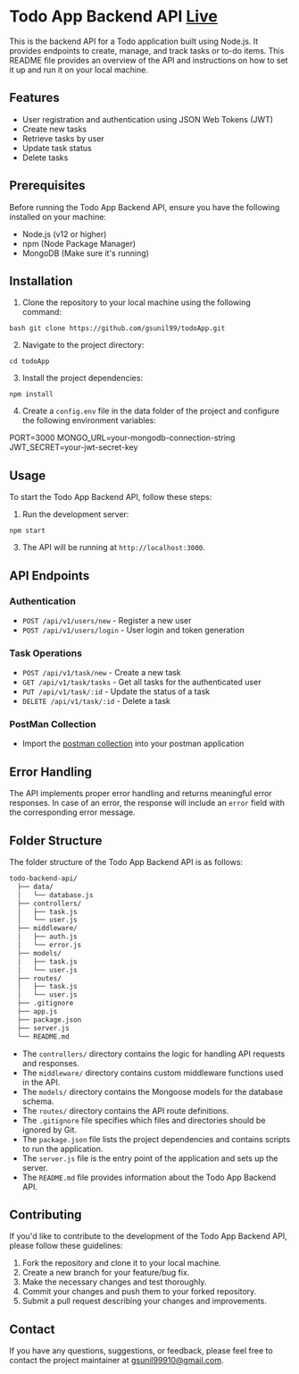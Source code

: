 # Todo App Backend API [Live](https://gsunil-todo.netlify.app/)

This is the backend API for a Todo application built using Node.js. It provides endpoints to create, manage, and track tasks or to-do items. This README file provides an overview of the API and instructions on how to set it up and run it on your local machine.

## Features

-   User registration and authentication using JSON Web Tokens (JWT)
-   Create new tasks
-   Retrieve tasks by user
-   Update task status
-   Delete tasks

## Prerequisites

Before running the Todo App Backend API, ensure you have the following installed on your machine:

-   Node.js (v12 or higher)
-   npm (Node Package Manager)
-   MongoDB (Make sure it's running)

## Installation

1.  Clone the repository to your local machine using the following command:

`bash git clone https://github.com/gsunil99/todoApp.git` 

2.  Navigate to the project directory:

`cd todoApp` 

3.  Install the project dependencies:

`npm install` 

4.  Create a `config.env` file in the data folder of the project and configure the following environment variables:

PORT=3000
MONGO_URL=your-mongodb-connection-string
JWT_SECRET=your-jwt-secret-key


## Usage

To start the Todo App Backend API, follow these steps:

1.  Run the development server:

`npm start` 

3.  The API will be running at `http://localhost:3000`.

## API Endpoints

### Authentication

-   `POST /api/v1/users/new` - Register a new user
-   `POST /api/v1/users/login` - User login and token generation

### Task Operations

-   `POST /api/v1/task/new` - Create a new task
-   `GET /api/v1/task/tasks` - Get all tasks for the authenticated user
-   `PUT /api/v1/task/:id` - Update the status of a task
-   `DELETE /api/v1/task/:id` - Delete a task

###  PostMan Collection
- Import the [postman collection](https://github.com/gsunil99/todoApp/blob/main/TodoNode.postman_collection.json) into your postman application
## Error Handling

The API implements proper error handling and returns meaningful error responses. In case of an error, the response will include an `error` field with the corresponding error message.

## Folder Structure

The folder structure of the Todo App Backend API is as follows:
```bash
todo-backend-api/
  ├── data/
  │   └── database.js
  ├── controllers/
  │   ├── task.js
  │   └── user.js
  ├── middleware/
  │   ├── auth.js
  │   └── error.js
  ├── models/
  │   ├── task.js
  │   └── user.js
  ├── routes/
  │   ├── task.js
  │   └── user.js
  ├── .gitignore
  ├── app.js
  ├── package.json
  ├── server.js
  └── README.md
 ```

-   The `controllers/` directory contains the logic for handling API requests and responses.
-   The `middleware/` directory contains custom middleware functions used in the API.
-   The `models/` directory contains the Mongoose models for the database schema.
-   The `routes/` directory contains the API route definitions.
-   The `.gitignore` file specifies which files and directories should be ignored by Git.
-   The `package.json` file lists the project dependencies and contains scripts to run the application.
-   The `server.js` file is the entry point of the application and sets up the server.
-   The `README.md` file provides information about the Todo App Backend API.

## Contributing

If you'd like to contribute to the development of the Todo App Backend API, please follow these guidelines:

1.  Fork the repository and clone it to your local machine.
2.  Create a new branch for your feature/bug fix.
3.  Make the necessary changes and test thoroughly.
4.  Commit your changes and push them to your forked repository.
5.  Submit a pull request describing your changes and improvements.


## Contact

If you have any questions, suggestions, or feedback, please feel free to contact the project maintainer at [gsunil99910@gmail.com](mailto:gsunil99910@gmail.com).
